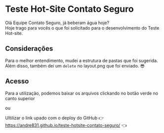 # Teste Hot-Site Contato Seguro 

Olá Equipe Contato Seguro, já beberam água hoje?  
Hoje trago para vocês o que foi solicitado para o desenvolvimento do Teste Hot-site.


## Considerações

Para o melhor entendimento, mudei a estrutura de pastas que foi sugerida. Além disso, também dei um `delete` no layout.png que foi enviado. 😎


## Acesso

Para a utilização, podemos baixar os arquivos clickando no botão verde no canto superior  
  
ou  
  
Ultilizar o link upado com o deploy do GitHub  👉 https://andre831.github.io/teste-hotsite-contato-seguro/ 👈
